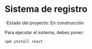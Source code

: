 <h1>Sistema de registro</h1>

  -Estado del proyecto: En construcción
    
Para ejecutar el sistema, debes poner:

```npm install react```
